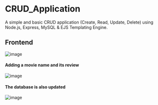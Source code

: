 # CRUD_Application
A simple and basic CRUD application (Create, Read, Update, Delete) using Node.js, Express, MySQL &amp; EJS Templating Engine.
## Frontend
![image](https://github.com/Karrmanbhatia/CRUD_Application/assets/77549255/0c9bdb94-e752-47ce-9933-8c35ac8a3724)
<br>
#### Adding a movie name and its review <br>
![image](https://github.com/Karrmanbhatia/CRUD_Application/assets/77549255/0ad5d3fb-4a09-4cea-a73a-f2532c825f42)
<br>
#### The database is also updated<br>
![image](https://github.com/Karrmanbhatia/CRUD_Application/assets/77549255/55a59372-b92e-4145-b671-334446f20b4d)


<!-- 
## Creating database and table

create database test;

![image](https://github.com/Karrmanbhatia/CRUD_Application/assets/77549255/4be47394-fa4f-49fe-9bac-23acdbbff5a5)
 -->
